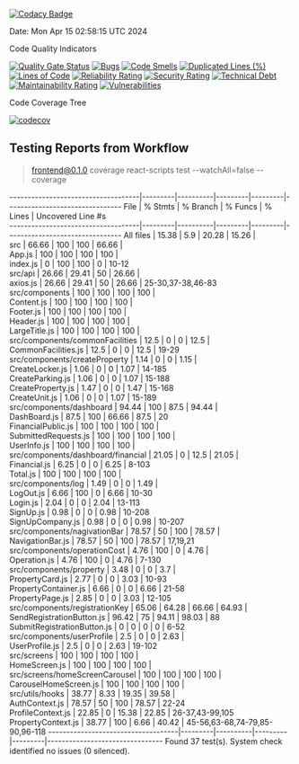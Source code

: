 
[![Codacy Badge](https://app.codacy.com/project/badge/Grade/bb3c9af8236b4e89bc59c9172e2e41a3)](https://app.codacy.com/gh/JRB958/THE-390/dashboard?utm_source=gh&utm_medium=referral&utm_content=&utm_campaign=Badge_grade)

Date: Mon Apr 15 02:58:15 UTC 2024

Code Quality Indicators

[![Quality Gate Status](https://sonarcloud.io/api/project_badges/measure?project=NicholasWahome_THE-390&metric=alert_status)](https://sonarcloud.io/summary/new_code?id=NicholasWahome_THE-390)
[![Bugs](https://sonarcloud.io/api/project_badges/measure?project=NicholasWahome_THE-390&metric=bugs)](https://sonarcloud.io/summary/new_code?id=NicholasWahome_THE-390)
[![Code Smells](https://sonarcloud.io/api/project_badges/measure?project=NicholasWahome_THE-390&metric=code_smells)](https://sonarcloud.io/summary/new_code?id=NicholasWahome_THE-390)
[![Duplicated Lines (%)](https://sonarcloud.io/api/project_badges/measure?project=NicholasWahome_THE-390&metric=duplicated_lines_density)](https://sonarcloud.io/summary/new_code?id=NicholasWahome_THE-390)
[![Lines of Code](https://sonarcloud.io/api/project_badges/measure?project=NicholasWahome_THE-390&metric=ncloc)](https://sonarcloud.io/summary/new_code?id=NicholasWahome_THE-390)
[![Reliability Rating](https://sonarcloud.io/api/project_badges/measure?project=NicholasWahome_THE-390&metric=reliability_rating)](https://sonarcloud.io/summary/new_code?id=NicholasWahome_THE-390)
[![Security Rating](https://sonarcloud.io/api/project_badges/measure?project=NicholasWahome_THE-390&metric=security_rating)](https://sonarcloud.io/summary/new_code?id=NicholasWahome_THE-390)
[![Technical Debt](https://sonarcloud.io/api/project_badges/measure?project=NicholasWahome_THE-390&metric=sqale_index)](https://sonarcloud.io/summary/new_code?id=NicholasWahome_THE-390)
[![Maintainability Rating](https://sonarcloud.io/api/project_badges/measure?project=NicholasWahome_THE-390&metric=sqale_rating)](https://sonarcloud.io/summary/new_code?id=NicholasWahome_THE-390)
[![Vulnerabilities](https://sonarcloud.io/api/project_badges/measure?project=NicholasWahome_THE-390&metric=vulnerabilities)](https://sonarcloud.io/summary/new_code?id=NicholasWahome_THE-390)

Code Coverage Tree

[![codecov](https://codecov.io/gh/THE-390-Team/THE-390/graph/badge.svg?token=FW880JJXGB)](https://codecov.io/gh/THE-390-Team/THE-390)


## Testing Reports from Workflow


> frontend@0.1.0 coverage
> react-scripts test --watchAll=false --coverage

------------------------------------|---------|----------|---------|---------|--------------------------------
File                                | % Stmts | % Branch | % Funcs | % Lines | Uncovered Line #s              
------------------------------------|---------|----------|---------|---------|--------------------------------
All files                           |   15.38 |      5.9 |   20.28 |   15.26 |                                
 src                                |   66.66 |      100 |     100 |   66.66 |                                
  App.js                            |     100 |      100 |     100 |     100 |                                
  index.js                          |       0 |      100 |     100 |       0 | 10-12                          
 src/api                            |   26.66 |    29.41 |      50 |   26.66 |                                
  axios.js                          |   26.66 |    29.41 |      50 |   26.66 | 25-30,37-38,46-83              
 src/components                     |     100 |      100 |     100 |     100 |                                
  Content.js                        |     100 |      100 |     100 |     100 |                                
  Footer.js                         |     100 |      100 |     100 |     100 |                                
  Header.js                         |     100 |      100 |     100 |     100 |                                
  LargeTitle.js                     |     100 |      100 |     100 |     100 |                                
 src/components/commonFacilities    |    12.5 |        0 |       0 |    12.5 |                                
  CommonFacilities.js               |    12.5 |        0 |       0 |    12.5 | 19-29                          
 src/components/createProperty      |    1.14 |        0 |       0 |    1.15 |                                
  CreateLocker.js                   |    1.06 |        0 |       0 |    1.07 | 14-185                         
  CreateParking.js                  |    1.06 |        0 |       0 |    1.07 | 15-188                         
  CreateProperty.js                 |    1.47 |        0 |       0 |    1.47 | 15-168                         
  CreateUnit.js                     |    1.06 |        0 |       0 |    1.07 | 15-189                         
 src/components/dashboard           |   94.44 |      100 |    87.5 |   94.44 |                                
  DashBoard.js                      |    87.5 |      100 |   66.66 |    87.5 | 20                             
  FinancialPublic.js                |     100 |      100 |     100 |     100 |                                
  SubmittedRequests.js              |     100 |      100 |     100 |     100 |                                
  UserInfo.js                       |     100 |      100 |     100 |     100 |                                
 src/components/dashboard/financial |   21.05 |        0 |    12.5 |   21.05 |                                
  Financial.js                      |    6.25 |        0 |       0 |    6.25 | 8-103                          
  Total.js                          |     100 |      100 |     100 |     100 |                                
 src/components/log                 |    1.49 |        0 |       0 |    1.49 |                                
  LogOut.js                         |    6.66 |      100 |       0 |    6.66 | 10-30                          
  Login.js                          |    2.04 |        0 |       0 |    2.04 | 13-113                         
  SignUp.js                         |    0.98 |        0 |       0 |    0.98 | 10-208                         
  SignUpCompany.js                  |    0.98 |        0 |       0 |    0.98 | 10-207                         
 src/components/nagivationBar       |   78.57 |       50 |     100 |   78.57 |                                
  NavigationBar.js                  |   78.57 |       50 |     100 |   78.57 | 17,19,21                       
 src/components/operationCost       |    4.76 |      100 |       0 |    4.76 |                                
  Operation.js                      |    4.76 |      100 |       0 |    4.76 | 7-130                          
 src/components/property            |    3.48 |        0 |       0 |     3.7 |                                
  PropertyCard.js                   |    2.77 |        0 |       0 |    3.03 | 10-93                          
  PropertyContainer.js              |    6.66 |        0 |       0 |    6.66 | 21-58                          
  PropertyPage.js                   |    2.85 |        0 |       0 |    3.03 | 12-105                         
 src/components/registrationKey     |   65.06 |    64.28 |   66.66 |   64.93 |                                
  SendRegistrationButton.js         |   96.42 |       75 |   94.11 |   98.03 | 88                             
  SubmitRegistrationButton.js       |       0 |        0 |       0 |       0 | 6-52                           
 src/components/userProfile         |     2.5 |        0 |       0 |    2.63 |                                
  UserProfile.js                    |     2.5 |        0 |       0 |    2.63 | 19-102                         
 src/screens                        |     100 |      100 |     100 |     100 |                                
  HomeScreen.js                     |     100 |      100 |     100 |     100 |                                
 src/screens/homeScreenCarousel     |     100 |      100 |     100 |     100 |                                
  CarouselHomeScreen.js             |     100 |      100 |     100 |     100 |                                
 src/utils/hooks                    |   38.77 |     8.33 |   19.35 |   39.58 |                                
  AuthContext.js                    |   78.57 |       50 |     100 |   78.57 | 22-24                          
  ProfileContext.js                 |   22.85 |        0 |   15.38 |   22.85 | 26-37,43-99,105                
  PropertyContext.js                |   38.77 |      100 |    6.66 |   40.42 | 45-56,63-68,74-79,85-90,96-118 
------------------------------------|---------|----------|---------|---------|--------------------------------
Found 37 test(s).
System check identified no issues (0 silenced).
